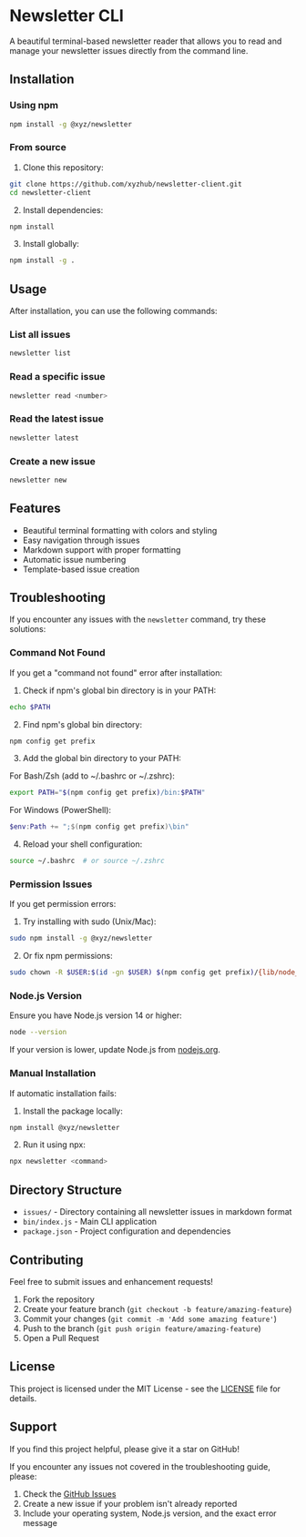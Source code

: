 # Newsletter CLI

A beautiful terminal-based newsletter reader that allows you to read and manage your newsletter issues directly from the command line.

## Installation

### Using npm
```bash
npm install -g @xyz/newsletter
```

### From source
1. Clone this repository:
```bash
git clone https://github.com/xyzhub/newsletter-client.git
cd newsletter-client
```

2. Install dependencies:
```bash
npm install
```

3. Install globally:
```bash
npm install -g .
```

## Usage

After installation, you can use the following commands:

### List all issues
```bash
newsletter list
```

### Read a specific issue
```bash
newsletter read <number>
```

### Read the latest issue
```bash
newsletter latest
```

### Create a new issue
```bash
newsletter new
```

## Features

- Beautiful terminal formatting with colors and styling
- Easy navigation through issues
- Markdown support with proper formatting
- Automatic issue numbering
- Template-based issue creation

## Troubleshooting

If you encounter any issues with the `newsletter` command, try these solutions:

### Command Not Found
If you get a "command not found" error after installation:

1. Check if npm's global bin directory is in your PATH:
```bash
echo $PATH
```

2. Find npm's global bin directory:
```bash
npm config get prefix
```

3. Add the global bin directory to your PATH:

For Bash/Zsh (add to ~/.bashrc or ~/.zshrc):
```bash
export PATH="$(npm config get prefix)/bin:$PATH"
```

For Windows (PowerShell):
```powershell
$env:Path += ";$(npm config get prefix)\bin"
```

4. Reload your shell configuration:
```bash
source ~/.bashrc  # or source ~/.zshrc
```

### Permission Issues
If you get permission errors:

1. Try installing with sudo (Unix/Mac):
```bash
sudo npm install -g @xyz/newsletter
```

2. Or fix npm permissions:
```bash
sudo chown -R $USER:$(id -gn $USER) $(npm config get prefix)/{lib/node_modules,bin,share}
```

### Node.js Version
Ensure you have Node.js version 14 or higher:
```bash
node --version
```

If your version is lower, update Node.js from [nodejs.org](https://nodejs.org/).

### Manual Installation
If automatic installation fails:

1. Install the package locally:
```bash
npm install @xyz/newsletter
```

2. Run it using npx:
```bash
npx newsletter <command>
```

## Directory Structure

- `issues/` - Directory containing all newsletter issues in markdown format
- `bin/index.js` - Main CLI application
- `package.json` - Project configuration and dependencies

## Contributing

Feel free to submit issues and enhancement requests!

1. Fork the repository
2. Create your feature branch (`git checkout -b feature/amazing-feature`)
3. Commit your changes (`git commit -m 'Add some amazing feature'`)
4. Push to the branch (`git push origin feature/amazing-feature`)
5. Open a Pull Request

## License

This project is licensed under the MIT License - see the [LICENSE](LICENSE) file for details.

## Support

If you find this project helpful, please give it a star on GitHub!

If you encounter any issues not covered in the troubleshooting guide, please:
1. Check the [GitHub Issues](https://github.com/xyzhub/newsletter-client/issues)
2. Create a new issue if your problem isn't already reported
3. Include your operating system, Node.js version, and the exact error message 